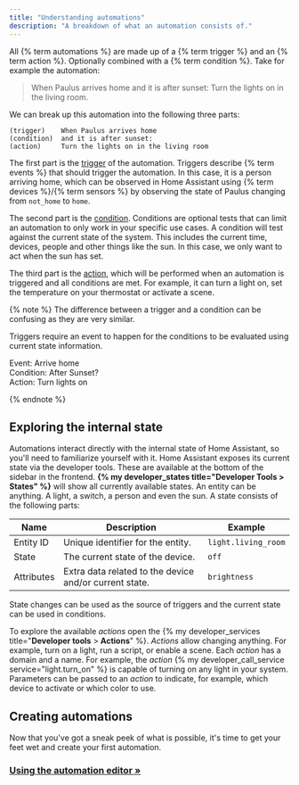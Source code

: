 ```yaml
---
title: "Understanding automations"
description: "A breakdown of what an automation consists of."
---
```


All {% term automations %} are made up of a {% term trigger %} and an {% term action %}. Optionally combined with a {% term condition %}. Take for example the automation:

> When Paulus arrives home and it is after sunset: Turn the lights on in the living room.

We can break up this automation into the following three parts:

```text
(trigger)    When Paulus arrives home
(condition)  and it is after sunset:
(action)     Turn the lights on in the living room
```

The first part is the [trigger](/docs/automation/trigger/) of the automation. Triggers describe {% term events %} that should trigger the automation. In this case, it is a person arriving home, which can be observed in Home Assistant using {% term devices %}/{% term sensors %} by observing the state of Paulus changing from `not_home` to `home`.

The second part is the [condition](/docs/automation/condition/). Conditions are optional tests that can limit an automation to only work in your specific use cases. A condition will test against the current state of the system. This includes the current time, devices, people and other things like the sun. In this case, we only want to act when the sun has set.

The third part is the [action](/docs/automation/action/), which will be performed when an automation is triggered and all conditions are met. For example, it can turn a light on, set the temperature on your thermostat or activate a scene.

{% note %}
The difference between a trigger and a condition can be confusing as they are very similar.

Triggers require an event to happen for the conditions to be evaluated using current state information.

Event: Arrive home \
Condition: After Sunset? \
Action: Turn lights on

{% endnote %}

## Exploring the internal state

Automations interact directly with the internal state of Home Assistant, so you'll need to familiarize yourself with it. Home Assistant exposes its current state via the developer tools. These are available at the bottom of the sidebar in the frontend. **{% my developer_states title="Developer Tools > States" %}** will show all currently available states. An entity can be anything. A light, a switch, a person and even the sun. A state consists of the following parts:

| Name | Description | Example |
| ---- | ----- | ---- |
| Entity ID | Unique identifier for the entity. | `light.living_room`
| State | The current state of the device. | `off`
| Attributes | Extra data related to the device and/or current state. | `brightness`

State changes can be used as the source of triggers and the current state can be used in conditions.

To explore the available *actions* open the {% my developer_services title="**Developer tools** > **Actions**" %}. *Actions* allow changing anything. For example, turn on a light, run a script, or enable a scene. Each *action* has a domain and a name. For example, the *action* {% my developer_call_service service="light.turn_on" %} is capable of turning on any light in your system. Parameters can be passed to an *action* to indicate, for example, which device to activate or which color to use.

## Creating automations

Now that you've got a sneak peek of what is possible, it's time to get your feet wet and create your first automation.

### [Using the automation editor &raquo;](/docs/automation/editor/)